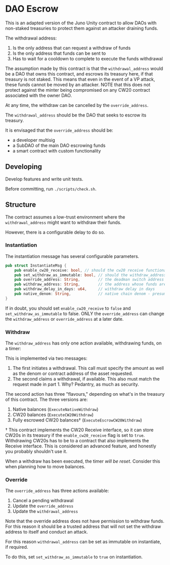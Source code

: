 # DAO Escrow

This is an adapted version of the Juno Unity contract to allow DAOs with non-staked treasuries to protect them against an attacker draining funds.

The withdrawal address:

1. Is the only address that can request a withdraw of funds
2. Is the only address that funds can be sent to
3. Has to wait for a cooldown to complete to execute the funds withdrawal

The assumption made by this contract is that the `withdrawal_address` would be a DAO that owns this contract, and escrows its treasury here, if that treasury is not staked. This means that even in the event of a VP attack, these funds cannot be moved by an attacker. NOTE that this does not protect against the minter being compromised on any CW20 contract associated with the owner DAO.

At any time, the withdraw can be cancelled by the `override_address`.

The `withdrawal_address` should be the DAO that seeks to escrow its treasury.

It is envisaged that the `override_address` should be:

- a developer multisig
- a SubDAO of the main DAO escrowing funds
- a smart contract with custom functionality

## Developing

Develop features and write unit tests.

Before committing, run `./scripts/check.sh`.

## Structure

The contract assumes a low-trust environment where the `withdrawal_address` might want to withdraw their funds.

However, there is a configurable delay to do so.

### Instantiation

The instantiation message has several configurable parameters.

```rs
pub struct InstantiateMsg {
    pub enable_cw20_receive: bool, // should the cw20 receive functionality be enabled? (cannot be changed later)
    pub set_withdraw_as_immutable: bool, // should the withdraw_address be updateable? (cannot be changed later)
    pub override_address: String,        // the deadman switch address and admin
    pub withdraw_address: String,        // the address whose funds are locked in this contract
    pub withdraw_delay_in_days: u64,     // withdraw delay in days
    pub native_denom: String,            // native chain denom - presumably ujuno
}
```

If in doubt, you should set `enable_cw20_receive` to `false` and `set_withdraw_as_immutable` to false. ONLY the `override_address` can change the `withdraw_address` or `override_address` at a later date.

### Withdraw

The `withdraw_address` has only one action available, withdrawing funds, on a timer:

This is implemented via two messages:

1. The first initiates a withdrawal. This call must specify the amount as well as the denom or contract address of the asset requested.
2. The second claims a withdrawal, if available. This also must match the request made in part 1. Why? Pedantry, as much as security.

The second action has three "flavours," depending on what's in the treasury of this contract. The three versions are:

1. Native balances (`ExecuteNativeWithdraw`)
2. CW20 balances (`ExecuteCW20Withdraw`)
3. Fully escrowed CW20 balances† (`ExecuteEscrowCW20Withdraw`)

† This contract implements the CW20 Receive interface, so it can store CW20s in its treasury if the `enable_cw20_receive` flag is set to `true`. Withdrawing CW20s has to be to a contract that also implements the Receive interface. This is considered an advanced feature, and honestly you probably shouldn't use it.

When a withdraw has been executed, the timer _will be reset_. Consider this when planning how to move balances.

### Override

The `override_address` has three actions available:

1. Cancel a pending withdrawal
2. Update the `override_address`
3. Update the `withdrawal_address`

Note that the override address does not have permission to withdraw funds. For this reason it should be a trusted address that will not set the withdraw address to itself and conduct an attack.

For this reason `withdrawal_address` can be set as immutable on instantiate, if required.

To do this, set `set_withdraw_as_immutable` to `true` on instantiation.
